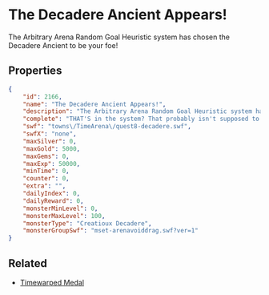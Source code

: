 # The Decadere Ancient Appears!

The Arbitrary Arena Random Goal Heuristic system has chosen the Decadere Ancient to be your foe!

## Properties

```json
{
    "id": 2166,
    "name": "The Decadere Ancient Appears!",
    "description": "The Arbitrary Arena Random Goal Heuristic system has chosen the Decadere Ancient to be your foe!",
    "complete": "THAT'S in the system? That probably isn't supposed to be there. Try to remove it for the next run.",
    "swf": "towns\/TimeArena\/quest8-decadere.swf",
    "swfX": "none",
    "maxSilver": 0,
    "maxGold": 5000,
    "maxGems": 0,
    "maxExp": 50000,
    "minTime": 0,
    "counter": 0,
    "extra": "",
    "dailyIndex": 0,
    "dailyReward": 0,
    "monsterMinLevel": 0,
    "monsterMaxLevel": 100,
    "monsterType": "Creatioux Decadere",
    "monsterGroupSwf": "mset-arenavoiddrag.swf?ver=1"
}
```

## Related

- [Timewarped Medal](../items/18514-timewarped-medal.md)

